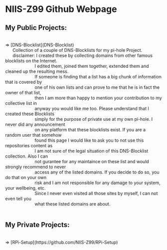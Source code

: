 # NIlS-Z99 Github Webpage

My Public Projects: </br>
-------------------
</br>
=> [DNS-Blocklist](DNS-Blocklist)</br>
&nbsp; &nbsp; &nbsp; Collection of a couple of DNS-Blocklists for my pi-hole Project. </br>
&nbsp; &nbsp; &nbsp; disclaimer: I created these by collecting domains from other famous blocklists on the Internet. </br>
&nbsp; &nbsp; &nbsp; &nbsp; &nbsp; &nbsp; &nbsp; &nbsp; &nbsp; &nbsp; &nbsp; &nbsp; I edited them, joined them together, extended them and cleaned up the resulting mess. </br>
&nbsp; &nbsp; &nbsp; &nbsp; &nbsp; &nbsp; &nbsp; &nbsp; &nbsp; &nbsp; &nbsp; &nbsp; If someone is finding that a list has a big chunk of information that is covered by </br> 
&nbsp; &nbsp; &nbsp; &nbsp; &nbsp; &nbsp; &nbsp; &nbsp; &nbsp; &nbsp; &nbsp; &nbsp; one of his own lists and can prove to me that he is in fact the owner of that list, </br> 
&nbsp; &nbsp; &nbsp; &nbsp; &nbsp; &nbsp; &nbsp; &nbsp; &nbsp; &nbsp; &nbsp; &nbsp; then I am more than happy to mention your contribution to my collective list in </br>
&nbsp; &nbsp; &nbsp; &nbsp; &nbsp; &nbsp; &nbsp; &nbsp; &nbsp; &nbsp; &nbsp; &nbsp; anyway you would like me too. Please understand that I created these Blocklists </br>
&nbsp; &nbsp; &nbsp; &nbsp; &nbsp; &nbsp; &nbsp; &nbsp; &nbsp; &nbsp; &nbsp; &nbsp; simply for the purpose of private use at my own pi-hole. I never did any announcement </br> 
&nbsp; &nbsp; &nbsp; &nbsp; &nbsp; &nbsp; &nbsp; &nbsp; &nbsp; &nbsp; &nbsp; &nbsp; on any platform that these blocklists exist. If you are a random user that somehow </br>
&nbsp; &nbsp; &nbsp; &nbsp; &nbsp; &nbsp; &nbsp; &nbsp; &nbsp; &nbsp; &nbsp; &nbsp; found this page I would like to ask you to not use this repositories content as </br>
&nbsp; &nbsp; &nbsp; &nbsp; &nbsp; &nbsp; &nbsp; &nbsp; &nbsp; &nbsp; &nbsp; &nbsp; I am not sure of the legal situation of this DNS-Blocklist collection. Also I can </br>
&nbsp; &nbsp; &nbsp; &nbsp; &nbsp; &nbsp; &nbsp; &nbsp; &nbsp; &nbsp; &nbsp; &nbsp; not gurantee for any maintaince on these list and would strongly recommend to never </br>
&nbsp; &nbsp; &nbsp; &nbsp; &nbsp; &nbsp; &nbsp; &nbsp; &nbsp; &nbsp; &nbsp; &nbsp; access any of the listed domains. If you decide to do so, you do that on your own </br>
&nbsp; &nbsp; &nbsp; &nbsp; &nbsp; &nbsp; &nbsp; &nbsp; &nbsp; &nbsp; &nbsp; &nbsp; risk and I am not responsible for any damage to your system, your wellbeing, etc. </br>
&nbsp; &nbsp; &nbsp; &nbsp; &nbsp; &nbsp; &nbsp; &nbsp; &nbsp; &nbsp; &nbsp; &nbsp; Since I never even visited all those sites by myself, I can not even tell you </br>
&nbsp; &nbsp; &nbsp; &nbsp; &nbsp; &nbsp; &nbsp; &nbsp; &nbsp; &nbsp; &nbsp; &nbsp; what these listed domains are about. </br>
</br>

My Private Projects: </br>
-------------------
</br>
=> [RPi-Setup](https://github.com/NIlS-Z99/RPi-Setup)
